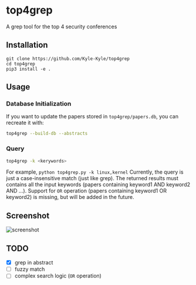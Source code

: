 # top4grep
A grep tool for the top 4 security conferences

## Installation
```
git clone https://github.com/Kyle-Kyle/top4grep
cd top4grep
pip3 install -e .
```

## Usage 
### Database Initialization
If you want to update the papers stored in `top4grep/papers.db`, you can recreate it with:
```bash
top4grep --build-db --abstracts
```

### Query
```bash
top4grep -k <kerywords>
```

For example, `python top4grep.py -k linux,kernel`
Currently, the query is just a case-insensitive match (just like grep). The returned results must contains all the input keywords (papers containing keyword1 AND keyword2 AND ...). Support for `OR` operation (papers containing keyword1 OR keyword2) is missing, but will be added in the future.

## Screenshot
![screenshot](https://raw.githubusercontent.com/Kyle-Kyle/top4grep/master/img/screenshot.png)

## TODO
- [x] grep in abstract
- [ ] fuzzy match
- [ ] complex search logic (`OR` operation)
